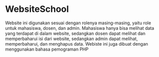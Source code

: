 # WebsiteSchool
Website ini digunakan sesuai dengan rolenya masing-masing, yaitu role untuk mahasiswa, dosen, dan admin. Mahasiswa hanya bisa melihat data yang terdapat di dalam website, sedangkan dosen dapat melihat dan memperbaharui isi dari website, sedangkan admin dapat melihat, memperbaharui, dan menghapus data.
Webiste ini juga dibuat dengan menggunakan bahasa pemograman PHP

